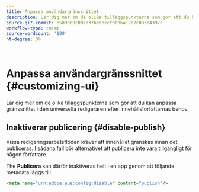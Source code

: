 ```yaml
---
title: Anpassa användargränssnittet
description: Lär dig mer om de olika tilläggspunkterna som gör att du kan anpassa gränssnittet i den universella redigeraren efter innehållsförfattarnas behov.
source-git-commit: 65893c0c0dee37bed8ecfbb06a12e7c093c4397c
workflow-type: tm+mt
source-wordcount: '100'
ht-degree: 0%

---
```



# Anpassa användargränssnittet {#customizing-ui}

Lär dig mer om de olika tilläggspunkterna som gör att du kan anpassa gränssnittet i den universella redigeraren efter innehållsförfattarnas behov.

## Inaktiverar publicering {#disable-publish}

Vissa redigeringsarbetsflöden kräver att innehållet granskas innan det publiceras. I sådana fall bör alternativet att publicera inte vara tillgängligt för någon författare.

The **Publicera** kan därför inaktiveras helt i en app genom att följande metadata läggs till.

```html
<meta name="urn:adobe:aue:config:disable" content="publish"/>
```
